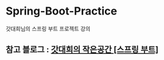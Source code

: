 # Spring-Boot-Practice
갓대희님의 스프링 부트 프로젝트 강의

## 참고 블로그 : <a href="https://goddaehee.tistory.com/category/3.%20%EC%9B%B9%EA%B0%9C%EB%B0%9C/3_1_3%20%EC%8A%A4%ED%94%84%EB%A7%81%EB%B6%80%ED%8A%B8"> 갓대희의 작은공간 [스프링 부트] </a>
